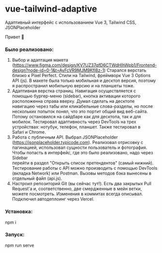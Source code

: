 # vue-tailwind-adaptive
Адаптивный интерфейс с использованием Vue 3, Tailwind CSS, JSONPlaceholder

Привет 👋

### Было реализовано:
1. Выбор и адаптация макета (https://www.figma.com/design/KV7UZ37qfD6CTWdHIhWpb1/Frontend-design?node-id=0-1&t=AyFcVR9MJM9KfI8z-1)
   Старался верстать близко к Pixel Perfect. Стили на Tailwind, фреймворк Vue 3 Options API (js). В макете была только мобильная и десктоп версия, поэтому я распространил мобильную версию и на планшеты тоже.
3. Адаптивная верстка страниц. Навигация осуществляется с помощью бургер-меню (sidebar), кнопка активации которого расположенна справа вверху. Думал сделать на десктопе навигацию через табы или кликабельные слова-разделы, но
   после нескольких попыток понял, что это портит общий вид веб-сайта. Потому остановился на сайдбаре как для десктопа, так и для мобилок. Тестировал адаптивность через DevTools на трех устройствах: нотубук, телефон, планшет. Также тестировал в     
   Safari и Chrome.
4. Работа с публичным API. Выбрал JSONPlaceholder (https://jsonplaceholder.typicode.com). Реализовал отрисовку с пагинацией, использовал сущности пользователь и фотография. Чтобы попасть в интерфейс, где это было реализовано, надо через Sidebar     
   перейти в раздел "Открыть список претендентов" (самый нижний). Тестирование работы с API можно производить с помощью DevTools (вкладка Network) или Postman. Вызовы методов бэка вынесены в отдельный файл (api.js).
5. Настроил репозиторий Git (вы сейчас тут!). Есть два закрытых Pull Request'a и, соответственно, две смердженные в мейн ветки, можете посмотреть. Изменения в коммитах всегда описывал. Подключил автодеплоинг через Vercel.

### Установка:
npm i

### Запуск:
npm run serve
